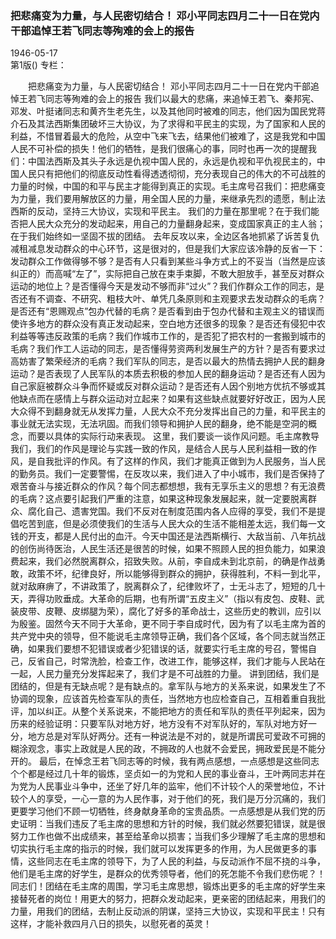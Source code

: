 ### 把悲痛变为力量，与人民密切结合！  邓小平同志四月二十一日在党内干部追悼王若飞同志等殉难的会上的报告  

1946-05-17  
第1版()
专栏：

　　把悲痛变为力量，与人民密切结合！
    邓小平同志四月二十一日在党内干部追悼王若飞同志等殉难的会上的报告
    我们以最大的悲痛，来追悼王若飞、秦邦宪、邓发、叶挺诸同志和黄齐生老先生，以及其他同时被难的同志，他们因为国民党蒋介石及其法西斯集团破坏三大协议，为了求得和平民主的实现，为了国家和人民的利益，不惜冒着最大的危险，从空中飞来飞去，结果他们被难了，这是我党和中国人民不可补偿的损失！他们的牺牲，是我们很痛心的事，同时也再一次的提醒我们：中国法西斯及其头子永远是仇视中国人民的，永远是仇视和平仇视民主的，中国人民只有把他们的彻底反动性看得透透彻彻，充分表现自己的伟大的不可战胜的力量的时候，中国的和平与民主才能得到真正的实现。毛主席号召我们：把悲痛变为力量，我们要用解放区的力量，用全国人民的力量，来继承先烈的遗愿，制止法西斯的反动，坚持三大协议，实现和平民主。
    我们的力量在那里呢？在于我们能否把人民大众充分的发动起来，用自己的力量翻身起来，变成国家真正的主人翁；在于我们始终如一坚固不拔的团结。
    去年反攻以来，全边区各地抓紧了诉苦复仇减租减息发动群众的中心环节，这是很对的，但是我们大家应该冷静的反省一下：发动群众工作做得够不够？是否有人只看到某些斗争方式上的不妥当（当然是应该纠正的）而高喊“左了”，实际把自己放在束手束脚，不敢大胆放手，甚至反对群众运动的地位上？是否懂得今天是发动不够而非“过火”？我们作群众工作的同志，是否还有不调查、不研究、粗枝大叶、单凭几条原则和主观要求去发动群众的毛病？是否还有“恩赐观点”包办代替的毛病？是否看到由于包办代替和主观主义的错误而使许多地方的群众没有真正发动起来，空白地方还很多的现象？是否还有侵犯中农利益等等违反政策的毛病？我们作城市工作的，是否犯了把农村的一套搬到城市的毛病？我们作工人运动的同志，是否懂得劳资两利发展生产的方针？是否有要求过高妨害了繁荣经济的毛病？我们军队的同志，是否以最大的热情去拥护人民的翻身运动？是否表现了人民军队的本质去积极的参加人民的翻身运动？是否还有人因为自己家庭被群众斗争而怀疑或反对群众运动？是否还有人因个别地方优抗不够或其他缺点而在感情上与群众运动对立起来？如果有这些缺点就要好好改正，因为人民大众得不到翻身就无从发挥力量，人民大众不充分发挥出自己的力量，和平民主的事业就无法实现，无法巩固。而我们领导和拥护人民的翻身，绝不能是空洞的概念，而要以具体的实际行动来表现。
    这里，我们要谈一谈作风问题。毛主席教导我们，我们的作风是理论与实践一致的作风，是结合人民与人民利益相一致的作风，是自我批评的作风。有了这样的作风，我们才能真正做到为人民服务，当人民的勤务员。我们一定要警惕，在反攻以来，我们进入了中小城市，我们是否保持了艰苦奋斗与接近群众的作风？每个同志都想想，我有无享乐主义的思想？有无浪费的毛病？这点要引起我们严重的注意，如果这种现象发展起来，就一定要脱离群众、腐化自己、遗害党国。我们不反对在制度范围内各人应得的享受，我们不是提倡吃苦到底，但是必须使我们的生活与人民大众的生活不能相差太远，我们每一文钱的开支，都是人民付出的血汗。今天中国还是法西斯横行、大敌当前、八年抗战的创伤尚待医治，人民生活还是很苦的时候，如果不照顾人民的担负能力，如果浪费起来，我们必然脱离群众，招致失败。从前，李自成未到北京前，的确是作战勇敢，政策不坏，纪律良好，所以能够得到群众的拥护，获得胜利，不料一到北平，就对敌麻痹了，不讲政策了，脱离群众了，纪律败坏了，士无斗志了，短短的几十天，弄得功败垂成。大革命的后期，也有所谓“五皮主义”（指以有皮包、皮鞋、武装皮带、皮鞭、皮绑腿为荣），腐化了好多的革命战士，这些历史的教训，应引以为殷鉴。固然今天不同于大革命，更不同于李自成时代，因为有了以毛主席为首的共产党中央的领导，但不能说毛主席领导正确，我们各个区域，各个同志就当然正确，如果我们要想不犯错误或者少犯错误的话，就要实行毛主席的号召，警惕自己，反省自己，时常洗脸，检查工作，改进工作，能够这样，我们才能与人民站在一起，人民力量充分发挥起来了，我们才是不可战胜的力量。
    讲到团结，我们是团结的，但是有无缺点呢？是有缺点的。拿军队与地方的关系来说，如果发生了不协调的现象，应该首先检查军队的责任，当然地方也应检查自己，互相着重自我批评，加以纠正。从整个关系说来，不能把地方的责任和军队的责任平列起来，因为历来的经验证明：只要军队对地方好，地方没有不对军队好的，军队对地方好一分，地方总是对军队好两分。还有一种说法是不对的，就是所谓民可爱政不可拥的糊涂观念，事实上政就是人民的政，不拥政的人也就不会爱民，拥政爱民是不能分开的。
    最后，在悼念王若飞同志等的时候，我有两点感想，一点感想是这些同志个个都是经过几十年的锻炼，坚贞如一的为党和人民的事业奋斗，王叶两同志并在为党为人民事业斗争中，还坐了好几年的监牢，他们不计较个人的荣誉地位，不计较个人的享受，一心一意的为人民作事，对于他们的死，我们是万分沉痛的，我们更要学习他们不顾一切牺牲，终身献身革命的宝贵品质。一点感想是从我们党的历史证明：当我们违反了毛主席的思想和方针的时候，我们就必然要犯错误，就是很努力工作也做不出成绩来，甚至给革命以损害；当我们多少理解了毛主席的思想和切实执行毛主席的指示的时候，我们就可以发挥更多的作用，为人民做更多的事情，这些同志在毛主席的领导下，为了人民的利益，与反动派作不屈不挠的斗争，他们是毛主席的好学生，是群众的优秀领导者，他们的死怎能不令我们悲伤呢？！
    同志们！团结在毛主席的周围，学习毛主席思想，锻炼出更多的毛主席的好学生来接替死者的岗位！用更大的努力，把群众发动起来，更亲密的团结起来，用我们的力量，用我们的团结，去制止反动派的阴谋，坚持三大协议，实现和平民主！只有这样，才能补救四月八日的损失，以慰死者的英灵！  
